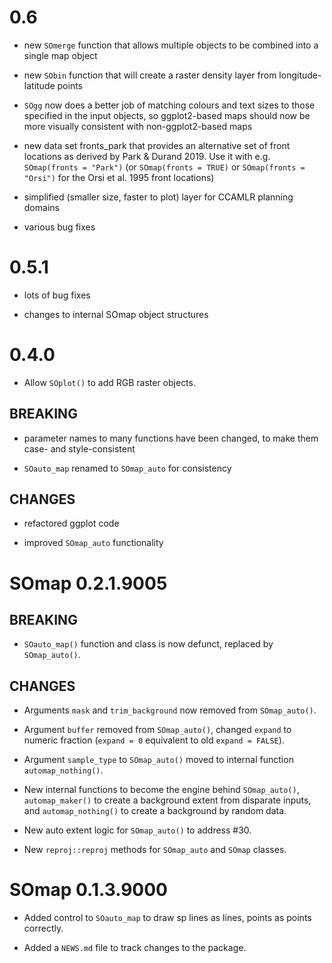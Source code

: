 # 0.6

* new `SOmerge` function that allows multiple objects to be combined into a single map object

* new `SObin` function that will create a raster density layer from longitude-latitude points

* `SOgg` now does a better job of matching colours and text sizes to those specified in the input objects, so ggplot2-based maps should now be more visually consistent with non-ggplot2-based maps

* new data set fronts_park that provides an alternative set of front locations as derived by Park & Durand 2019. Use it with e.g. `SOmap(fronts = "Park")` (or `SOmap(fronts = TRUE)` or `SOmap(fronts = "Orsi")` for the Orsi et al. 1995 front locations)

* simplified (smaller size, faster to plot) layer for CCAMLR planning domains

* various bug fixes

# 0.5.1

* lots of bug fixes

* changes to internal SOmap object structures

# 0.4.0

* Allow `SOplot()` to add RGB raster objects. 

## BREAKING

* parameter names to many functions have been changed, to make them case- and style-consistent

* `SOauto_map` renamed to `SOmap_auto` for consistency

## CHANGES

* refactored ggplot code

* improved `SOmap_auto` functionality


# SOmap 0.2.1.9005

## BREAKING

* `SOauto_map()` function and class is now defunct, replaced by `SOmap_auto()`.

## CHANGES

* Arguments `mask` and `trim_background`  now removed from `SOmap_auto()`.

* Argument `buffer` removed from `SOmap_auto()`, changed `expand` to numeric fraction (`expand = 0` equivalent to old `expand = FALSE`).

* Argument `sample_type` to `SOmap_auto()` moved to internal function `automap_nothing()`.

* New internal functions to become the engine behind `SOmap_auto()`,  `automap_maker()` to create a background extent from disparate inputs, and `automap_nothing()` to create a background by random data.

* New auto extent logic for `SOmap_auto()` to address #30.

* New `reproj::reproj` methods for `SOmap_auto` and `SOmap` classes.

# SOmap 0.1.3.9000

* Added control to `SOauto_map` to draw sp lines as lines, points as points correctly. 

* Added a `NEWS.md` file to track changes to the package.
